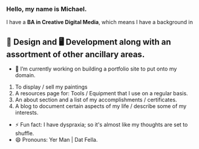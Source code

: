 ### Hello, my name is Michael.

I have a **BA in Creative Digital Media**, which means I have a background in

## 🎨 Design and 🖥️ Development along with an assortment of other ancillary areas.

* 🔭 I’m currently working on building a portfolio site to put onto my domain.
 1. To display / sell my paintings
 2. A resources page for: Tools / Equipment that I use on a regular basis.
 3. An about section and a list of my accomplishments / certificates.
 4. A blog to document certain aspects of my life / describe some of my interests.

  

* ⚡ Fun fact: I have dyspraxia; so it's almost like my thoughts are set to shuffle.
* 😄 Pronouns: Yer Man | Dat Fella.
